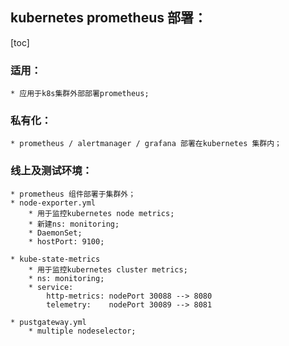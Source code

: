 ## kubernetes prometheus 部署：
[toc]

### 适用：
    * 应用于k8s集群外部部署prometheus;
    
### 私有化：
    * prometheus / alertmanager / grafana 部署在kubernetes 集群内；
    
    
    
### 线上及测试环境：

    * prometheus 组件部署于集群外；
    * node-exporter.yml
        * 用于监控kubernetes node metrics;
        * 新建ns: monitoring;
        * DaemonSet;
        * hostPort: 9100;
        
    * kube-state-metrics
        * 用于监控kubernetes cluster metrics;
        * ns: monitoring;
        * service:
            http-metrics: nodePort 30088 --> 8080
            telemetry:    nodePort 30089 --> 8081
        
    * pustgateway.yml
        * multiple nodeselector;
     



